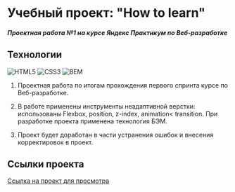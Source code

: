# Учебный проект: "How to learn"
##### Проектная работа №1 на курсе Яндекс Практикум по Веб-разработке

## Технологии
![HTML5](https://img.shields.io/badge/-HTML5-e34f26?logo=html5&logoColor=white)
![CSS3](https://img.shields.io/badge/-CSS3-1572b6?logo=css3&logoColor=white)
![BEM](https://img.shields.io/badge/-BEM-yellowgreen)

1. Проектная работа по итогам прохождения первого спринта курсе по Веб-разработке.

2. В работе применены инструменты неадаптивной верстки: использованы Flexbox, position, z-index, animation< transition. При разработке проекта применена технология БЭМ.

3. Проект будет доработан в части устранения ошибок и внесения корректировок в проект.

## Ссылки проекта
[Ссылка на проект для просмотра](https://lopakadude.github.io/how-to-learn/)
